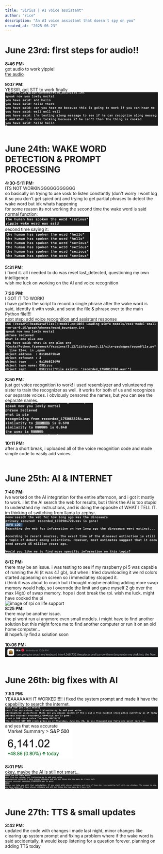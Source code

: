 ```yaml
---
title: "Sirius | AI voice assistant"
author: "rice"
description: "An AI voice assistant that doesn't spy on you"
created_at: "2025-06-23"
---
```


# June 23rd: first steps for audio!!
**8:46 PM:**<br/>
got audio to work yippie!<br/>
[the audio](https://github.com/keenwarice/assistant/blob/0080e99633b3a5e2bb6d95e8da195b1a5354822f/journal_attatchments/recording_JUN23_845.wav)<br/>
 <br/>
**9:07 PM:**<br/>
YESSIR, got STT to work finally<br/>
![image of an expert coder's STT working](https://raw.githubusercontent.com/keenwarice/assistant/7fa26025a701c7c745ecd39e5ff69e68ebdc80c4/journal_attatchments/Screenshot%202025-06-23.png)<br/>
 <br/>
 
# June 24th: WAKE WORD DETECTION & PROMPT PROCESSING
**4:30-5:11 PM:**<br/>
ITS NOT WORKINGGGGGGGGGGG<br/>
so basically im trying to use vosk to listen constantly (don't worry I wont log it so you don't get spied on) and trying to get partial phrases to detect the wake word but idk whats happening<br/>
for some reason its not working the second time the wake word is said<br/>
normal function:<br/>
![normal function of code](https://raw.githubusercontent.com/keenwarice/assistant/ecab1a540b3ae39889de5407377b2cf8636f79cf/journal_attatchments/2025-06-24%20normal%20function.png)<br/>
second time saying it:<br/>
![image of perfectly fine code not doing what its supposed to](https://raw.githubusercontent.com/keenwarice/assistant/ecab1a540b3ae39889de5407377b2cf8636f79cf/journal_attatchments/2025-06-24%20odd%20function.png)<br/>
 <br/>
**5:31 PM:**<br/>
i fixed it. all i needed to do was reset last_detected, questioning my own intelligence<br/>
wish me luck on working on the AI and voice recognition<br/>
 <br/>
**7:20 PM:**<br/>
I GOT IT TO WORK!<br/>
i have gotten the script to record a single phrase after the wake word is said, identify it with vosk, and send the file & phrase over to the main Python file!!!!<br/>
next step: add voice recognition and assistant response<br/>
![image of the code actually working for once](https://raw.githubusercontent.com/keenwarice/assistant/3edba28b8b5f6bfd07f1cfa1da635a1c2241bb1b/journal_attatchments/2025-06-24%20itworks.png)<br/>
 <br/>
 **8:50 PM:**<br/>
just got voice recognition to work! i used resemblyzer and volunteered my sister to train the recognizer as well. it works for both of us and recognizes our separate voices. i obviously censored the names, but you can see the separate names.<br/>
![image of my voice recognition working](https://raw.githubusercontent.com/keenwarice/assistant/0c31c0ed3d48e6770e63093f9106580b24bd613c/journal_attatchments/2025-06-24%20voice%20recognition.png)<br/>
 <br/>
 **10:11 PM:**<br/>
 after a short break, i uploaded all of the voice recognition code and made simple code to easily add voices.<br/>
  <br/>
 # June 25th: AI & INTERNET
 **7:40 PM:**<br/>
 ive worked on the AI integration for the entire afternoon, and i got it mostly to work. i let the AI search the web for results, but i think the AI is too stupid to understand my instructions, and is doing the opposite of WHAT I TELL IT. im thinking of switching from llama to zephyr.<br/>
![idiot AI making something up](https://raw.githubusercontent.com/keenwarice/assistant/fb73bbfa011226d33a13b523efeb9c45266323e6/journal_attatchments/2025-06-25%20ai%20dumb.png)<br/>
 <br/>
 **8:12 PM:**<br/>
 there may be an issue. i was testing to see if my raspberry pi 5 was capable of running the AI (it was 4.1 gb), but when i tried downloading it weird colors started appearing on screen so i immediatley stopped it.<br/>
 i think it was about to crash but i thought maybe enabling adding more swap memory would help, so i overrode the limit and gave myself 2 gb over the max (4gb) of swap memory. hope i dont break the rpi. wish me luck. might have cooked the pi<br/>
 ![image of rpi on life support
](https://raw.githubusercontent.com/keenwarice/assistant/fb73bbfa011226d33a13b523efeb9c45266323e6/journal_attatchments/2025-06-25%20rpi%20problem.png)<br/>
**8:25 PM:**<br/>
there may be another issue.<br/>
the pi wont run ai anymore even small models. i might have to find another solution but this might force me to find another computer or run it on an old home computer...<br/>
ill hopefully find a solution soon<br/>
 <br/>
**10:06 PM:**<br/>
![the ai is not cooperating I am not very happy](https://raw.githubusercontent.com/keenwarice/assistant/fee34853c2f8868a24439e337a412058b1b70a41/journal_attatchments/2025-06-25%20ahhh.png)<br/>
<br/>
# June 26th: big fixes with AI<br/>
**7:53 PM:**<br/>
YEAAAAAAH IT WORKED!!!!! i fixed the system prompt and made it have the capability to search the internet.<br/>
![ai searching the internet](https://raw.githubusercontent.com/keenwarice/assistant/8be3238b016c7275dc3d4c1c47b9f7a3c1e25419/journal_attatchments/2025-06-26%20ai%20search.png)<br/>
and yes that was accurate<br/>
![real stock price](https://raw.githubusercontent.com/keenwarice/assistant/8be3238b016c7275dc3d4c1c47b9f7a3c1e25419/journal_attatchments/2025-06-26%20real%20stock%20price.png)<br/>
 <br/>
**8:01 PM:**<br/>
okay, maybe the AI is still not smart...<br/>
![bruh image](https://raw.githubusercontent.com/keenwarice/assistant/8be3238b016c7275dc3d4c1c47b9f7a3c1e25419/journal_attatchments/2025-06-26%20chicken.png)<br/>
 <br/>
# June 27th: TTS & small updates<br/>
**3:42 PM:**<br/>
updated the code with changes i made last night, minor changes like clearing up system prompt and fixing a problem where if the wake word is said accidentally, it would keep listening for a question forever. planning on adding TTS today<br/>


